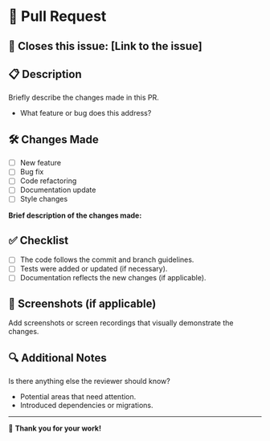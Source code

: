 # 🚀 Pull Request  

## 🔗 Closes this issue: [Link to the issue]  

## 📋 Description  
Briefly describe the changes made in this PR.  
- What feature or bug does this address?  

## 🛠️ Changes Made  
- [ ] New feature  
- [ ] Bug fix  
- [ ] Code refactoring  
- [ ] Documentation update  
- [ ] Style changes  

**Brief description of the changes made:**  
<Write a brief description of the changes here>  

## ✅ Checklist  
- [ ] The code follows the commit and branch guidelines.  
- [ ] Tests were added or updated (if necessary).  
- [ ] Documentation reflects the new changes (if applicable).  

## 📂 Screenshots (if applicable)  
Add screenshots or screen recordings that visually demonstrate the changes.  

## 🔍 Additional Notes  
Is there anything else the reviewer should know?  
- Potential areas that need attention.  
- Introduced dependencies or migrations.  

---  
🙏 **Thank you for your work!**  
